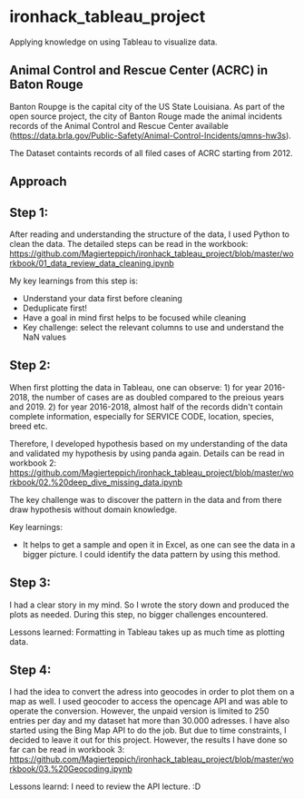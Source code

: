 # ironhack_tableau_project
Applying knowledge on using Tableau to visualize data. 

## Animal Control and Rescue Center (ACRC) in Baton Rouge

Banton Roupge is the capital city of the US State Louisiana. As part of the open source project, the city of Banton Rouge made the animal incidents records of the Animal Control and Rescue Center available (https://data.brla.gov/Public-Safety/Animal-Control-Incidents/qmns-hw3s). 

The Dataset containts records of all filed cases of ACRC starting from 2012. 

## Approach

## Step 1: 

After reading and understanding the structure of the data, I used Python to clean the data. The detailed steps can be read in the workbook: https://github.com/Magierteppich/ironhack_tableau_project/blob/master/workbook/01_data_review_data_cleaning.ipynb

My key learnings from this step is: 
- Understand your data first before cleaning
- Deduplicate first! 
- Have a goal in mind first helps to be focused while cleaning 
- Key challenge: select the relevant columns to use and understand the NaN values

## Step 2: 

When first plotting the data in Tableau, one can observe: 1) for year 2016-2018, the number of cases are as doubled compared to the preious years and 2019. 2) for year 2016-2018, almost half of the records didn't contain complete information, especially for SERVICE CODE, location, species, breed etc. 

Therefore, I developed hypothesis based on my understanding of the data and validated my hypothesis by using panda again. Details can be read in workbook 2: https://github.com/Magierteppich/ironhack_tableau_project/blob/master/workbook/02.%20deep_dive_missing_data.ipynb

The key challenge was to discover the pattern in the data and from there draw hypothesis without domain knowledge. 

Key learnings:
- It helps to get a sample and open it in Excel, as one can see the data in a bigger picture. I could identify the data pattern by using this method. 

## Step 3: 

I had a clear story in my mind. So I wrote the story down and produced the plots as needed. During this step, no bigger challenges encountered. 

Lessons learned: Formatting in Tableau takes up as much time as plotting data. 

## Step 4: 

I had the idea to convert the adress into geocodes in order to plot them on a map as well. I used geocoder to access the opencage API and was able to operate the conversion. However, the unpaid version is limited to 250 entries per day and my dataset hat more than 30.000 adresses. I have also started using the Bing Map API to do the job. But due to time constraints, I decided to leave it out for this project. However, the results I have done so far can be read in workbook 3: https://github.com/Magierteppich/ironhack_tableau_project/blob/master/workbook/03.%20Geocoding.ipynb

Lessons learnd: I need to review the API lecture. :D 

